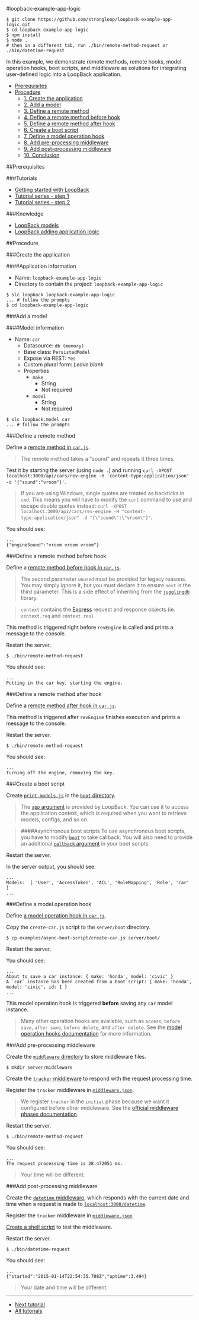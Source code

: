 #loopback-example-app-logic

```
$ git clone https://github.com/strongloop/loopback-example-app-logic.git
$ cd loopback-example-app-logic
$ npm install
$ node .
# then in a different tab, run ./bin/remote-method-request or ./bin/datetime-request
```

In this example, we demonstrate remote methods, remote hooks, model operation hooks, boot scripts, and middleware as solutions for integrating user-defined logic into a LoopBack application.

- [Prerequisites](#prerequisites)
- [Procedure](#procedure)
  - [1. Create the application](#1-create-the-application)
  - [2. Add a model](#2-add-a-model)
  - [3. Define a remote method](#3-define-a-remote-method)
  - [4. Define a remote method before hook](#4-define-a-remote-method-before-hook)
  - [5. Define a remote method after hook](#5-define-a-remote-method-after-hook)
  - [6. Create a boot script](#6-create-a-boot-script)
  - [7. Define a model operation hook](#7-define-a-model-operation-hook)
  - [8. Add pre-processing middleware](#8-add-pre-processing-middleware)
  - [9. Add post-processing middleware](#9-add-post-processing-middleware)
  - [10. Conclusion](#10-conclusion)

##Prerequisites

###Tutorials

- [Getting started with LoopBack](http://docs.strongloop.com/display/LB/Getting+started+with+LoopBack)
- [Tutorial series - step 1](https://github.com/strongloop/loopback-example#step-one---the-basics)
- [Tutorial series - step 2](https://github.com/strongloop/loopback-example#step-two---relations-and-filter)

###Knowledge

- [LoopBack models](http://docs.strongloop.com/display/LB/Defining+models)
- [LoopBack adding application logic](http://docs.strongloop.com/display/LB/Adding+application+logic)

##Procedure

###Create the application

####Application information

- Name: `loopback-example-app-logic`
- Directory to contain the project: `loopback-example-app-logic`

```
$ slc loopback loopback-example-app-logic
... # follow the prompts
$ cd loopback-example-app-logic
```

###Add a model

####Model information
- Name: `car`
  - Datasource: `db (memory)`
  - Base class: `PersistedModel`
  - Expose via REST: `Yes`
  - Custom plural form: *Leave blank*
  - Properties
    - `make`
      - String
      - Not required
    - `model`
      - String
      - Not required

```
$ slc loopback:model car
... # follow the prompts
```

###Define a remote method

Define a [remote method in `car.js`](/common/models/car.js#L2-L13).

> The remote method takes a "sound" and repeats it three times.

Test it by starting the server (using `node .`) and running `curl -XPOST localhost:3000/api/cars/rev-engine -H 'content-type:application/json' -d '{"sound":"vroom"}'`.

>If you are using Windows, single quotes are treated as backticks in `cmd`. This means you will have to modify the `curl` command to use and escape double quotes instead: `curl -XPOST localhost:3000/api/cars/rev-engine -H "content-type:application/json" -d "{\"sound\":\"vroom\"}"`.

You should see:

```
...
{"engineSound":"vroom vroom vroom"}
```

###Define a remote method before hook

Define a [remote method before hook in `car.js`](/common/models/car.js#L15-L19).

> The second parameter `unused` must be provided for legacy reasons. You may simply ignore it, but you must declare it to ensure `next` is the third parameter. This is a side effect of inheriting from the [`jugglingdb`](https://github.com/1602/jugglingdb) library.

> `context` contains the [Express](http://expressjs.com/) request and response objects (ie. `context.req` and `context.res`).

This method is triggered right before `revEngine` is called and prints a message to the console.

Restart the server.

```
$ ./bin/remote-method-request
```

You should see:

```
...
Putting in the car key, starting the engine.
```

###Define a remote method after hook

Define a [remote method after hook in `car.js`](/common/models/car.js#L21-L25).

This method is triggered after `revEngine` finishes execution and prints a message to the console.

Restart the server.

```
$ ./bin/remote-method-request
```

You should see:

```
...
Turning off the engine, removing the key.
```

###Create a boot script

Create [`print-models.js`](/server/boot/print-models.js) in the [`boot` directory](/server/boot).

> The [`app` argument](/server/boot/print-models.js#L1) is provided by LoopBack. You can use it to access the application context, which is required when you want to retrieve models, configs, and so on.

> ####Asynchronous boot scripts
> To use asynchronous boot scripts, you have to modify [`boot`](/examples/async-boot-scripts/server.js#L1) to take  callback. You will also need to provide an additional [`callback` argument](/examples/async-boot-script/create-car.js#L1) in your boot scripts.

Restart the server.

In the server output, you should see:

```
...
Models:  [ 'User', 'AccessToken', 'ACL', 'RoleMapping', 'Role', 'car' ]
...
```

###Define a model operation hook

Define [a model operation hook in `car.js`](/common/models/car.js#L27-L35).

Copy the `create-car.js` script to the `server/boot` directory.

```
$ cp examples/async-boot-script/create-car.js server/boot/
```

Restart the server.

You should see:

```
...
About to save a car instance: { make: 'honda', model: 'civic' }
A `car` instance has been created from a boot script: { make: 'honda', model: 'civic', id: 1 }
...
```

This model operation hook is triggered **before** saving any `car` model instance.

> Many other operation hooks are available, such as `access`, `before save`, `after save`, `before delete`, and `after delete`. See the [model operation hooks documentation](http://docs.strongloop.com/display/public/LB/Operation+hooks) for more information.

###Add pre-processing middleware

Create the [`middleware` directory](/server/middleware) to store middleware
files.

```
$ mkdir server/middleware
```

Create the [`tracker` middleware](/server/middleware/tracker.js) to respond with
the request processing time.

Register the `tracker` middleware in [`middleware.json`](https://github.com/strongloop/loopback-example-app-logic/blob/master/server/middleware.json#L7).

> We register `tracker` in the `initial` phase because we want it configured before other middleware. See the [official middleware phases documentation](http://docs.strongloop.com/display/LB/Defining+middleware#Definingmiddleware-Middlewarephases).

Restart the server.

```
$ ./bin/remote-method-request
```

You should see:

```
...
The request processing time is 28.472051 ms.
```

> Your time will be different.

###Add post-processing middleware

Create the [`datetime` middleware](/server/middleware/datetime.js), which responds with the current date and time when a request is made to [`localhost:3000/datetime`](http://localhost:3000/datetime).

Register the `tracker` middleware in [`middleware.json`](https://github.com/strongloop/loopback-example-app-logic/blob/master/server/middleware.json#L19-L21).

[Create a shell script](/bin/datetime-request) to test the middleware.

Restart the server.

```
$ ./bin/datetime-request
```

You should see:

```
...
{"started":"2015-01-14T22:54:35.708Z","uptime":3.494}
```

> Your date and time will be different.


---

- [Next tutorial][next-tutorial]
- [All tutorials][all-tutorials]

[all-tutorials]: https://github.com/strongloop/loopback-example
[explorer]: http://localhost:3000/explorer
[localhost]: http://localhost:3000
[next-tutorial]: https://github.com/strongloop/loopback-example-access-control
